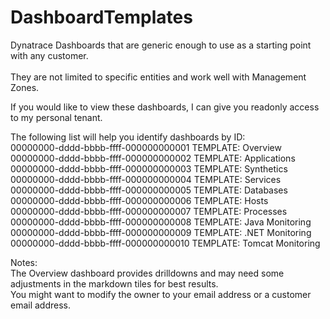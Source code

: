 # DashboardTemplates
Dynatrace Dashboards that are generic enough to use as a starting point with any customer.<br />  
They are not limited to specific entities and work well with Management Zones.<br />

If you would like to view these dashboards, I can give you readonly access to my personal tenant.<br />

The following list will help you identify dashboards by ID:<br />
00000000-dddd-bbbb-ffff-000000000001 TEMPLATE: Overview<br />
00000000-dddd-bbbb-ffff-000000000002 TEMPLATE: Applications<br />
00000000-dddd-bbbb-ffff-000000000003 TEMPLATE: Synthetics<br />
00000000-dddd-bbbb-ffff-000000000004 TEMPLATE: Services<br />
00000000-dddd-bbbb-ffff-000000000005 TEMPLATE: Databases<br />
00000000-dddd-bbbb-ffff-000000000006 TEMPLATE: Hosts<br />
00000000-dddd-bbbb-ffff-000000000007 TEMPLATE: Processes<br />
00000000-dddd-bbbb-ffff-000000000008 TEMPLATE: Java Monitoring<br />
00000000-dddd-bbbb-ffff-000000000009 TEMPLATE: .NET Monitoring<br />
00000000-dddd-bbbb-ffff-000000000010 TEMPLATE: Tomcat Monitoring<br />

Notes: <br />
The Overview dashboard provides drilldowns and may need some adjustments in the markdown tiles for best results.<br />
You might want to modify the owner to your email address or a customer email address.<br />



